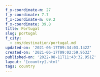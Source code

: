 ```yaml
---
f_y-coordinate-m: 27
f_y-coordinate: 7.7
f_x-coordinate-m: 69.2
f_x-coordinate: 39.8
title: Portugal
slug: portugal
f_city:
  - cms/destination/portugal.md
updated-on: '2021-06-17T09:34:03.142Z'
created-on: '2021-06-17T09:02:59.953Z'
published-on: '2022-08-11T11:43:32.951Z'
layout: '[country].html'
tags: country
---
```




